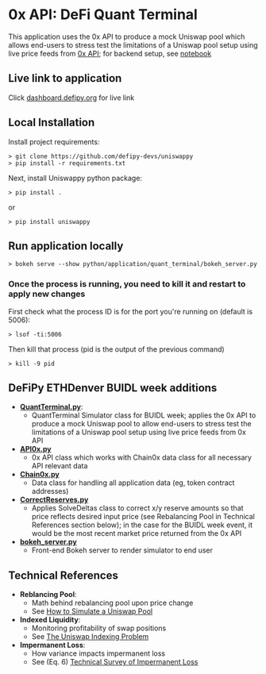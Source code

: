 # 0x API: DeFi Quant Terminal
This application uses the 0x API to produce a mock Uniswap pool which allows end-users to stress test
the limitations of a Uniswap pool setup using live price feeds from [0x API](https://0x.org); for backend setup, see [notebook](https://github.com/defipy-devs/uniswappy/notebooks/quant_terminal.ipynb) 

## Live link to application
Click [dashboard.defipy.org](https://dashboard.defipy.org/) for live link

## Local Installation 

Install project requirements:
```
> git clone https://github.com/defipy-devs/uniswappy
> pip install -r requirements.txt

```

Next, install Uniswappy python package: 
```
> pip install .
```

or 

```
> pip install uniswappy
```

## Run application locally  

```
> bokeh serve --show python/application/quant_terminal/bokeh_server.py
```
### Once the process is running, you need to kill it and restart to apply new changes

First check what the process ID is for the port you're running on (default is 5006):
```
> lsof -ti:5006
``` 
Then kill that process (pid is the output of the previous command)
```
> kill -9 pid
``` 

## DeFiPy ETHDenver BUIDL week additions
* **[QuantTerminal.py](https://github.com/defipy-devs/uniswappy/blob/ethdenver/python/prod/simulate/QuantTerminal.py)**:
    * QuantTerminal Simulator class for BUIDL week; applies the 0x API to produce a mock Uniswap pool to 
      allow end-users to stress test the limitations of a Uniswap pool setup using live price 
      feeds from 0x API
* **[API0x.py](https://github.com/defipy-devs/uniswappy/blob/ethdenver/python/prod/utils/client/API0x.py)**
    * 0x API class which works with Chain0x data class for all necessary API relevant data
* **[Chain0x.py](https://github.com/defipy-devs/uniswappy/blob/ethdenver/python/prod/utils/data/Chain0x.py)**
    * Data class for handling all application data (eg, token contract addresses)
* **[CorrectReserves.py](https://github.com/defipy-devs/uniswappy/blob/ethdenver/python/prod/simulate/CorrectReserves.py)**
    * Applies SolveDeltas class to correct x/y reserve amounts so that price reflects desired input price (see Rebalancing Pool in Technical References section below); 
      in the case for the BUIDL week event, it would be the most recent market price returned from the 0x API 
* **[bokeh_server.py](https://github.com/defipy-devs/uniswappy/blob/ethdenver/python/application/bokeh_server.py)**
    * Front-end Bokeh server to render simulator to end user
		

## Technical References 
 * **Reblancing Pool**: 
     * Math behind rebalancing pool upon price change
     * See [How to Simulate a Uniswap Pool](https://medium.com/@icmoore/simulating-a-liquidity-pool-for-decentralized-finance-6f357ec8564b)
  * **Indexed Liquidity**: 
      * Monitoring profitability of swap positions
      * See [The Uniswap Indexing Problem](https://medium.com/datadriveninvestor/the-uniswap-indexing-problem-8078b8b110fc)
   * **Impermanent Loss**: 
       * How variance impacts impermanent loss
       * See (Eq. 6) [Technical Survey of Impermanent Loss](https://github.com/icmoore/impermanent_loss/blob/main/article.pdf)
 
 
